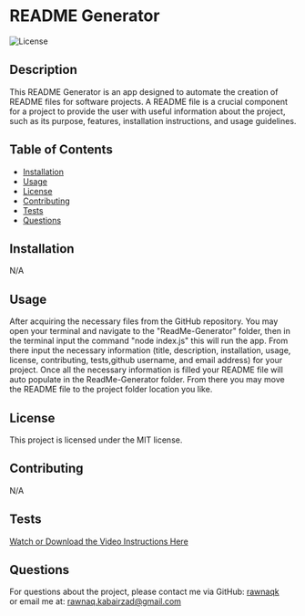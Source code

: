 
  # README Generator
  
  ![License](https://img.shields.io/badge/license-MIT-blue.svg)
  
  ## Description
  This README Generator is an app designed to automate the creation of README files for software projects. A README file is a crucial component for a project to provide the user with useful information about the project, such as its purpose, features, installation instructions, and usage guidelines.
  
  ## Table of Contents
  - [Installation](#installation)
  - [Usage](#usage)
  - [License](#license)
  - [Contributing](#contributing)
  - [Tests](#tests)
  - [Questions](#questions)
  
  ## Installation
  N/A
  
  ## Usage
  After acquiring the necessary files from the GitHub repository. You may open your terminal and navigate to the "ReadMe-Generator" folder, then in the terminal input the command "node index.js" this will run the app. From there input the necessary information (title, description, installation, usage, license, contributing, tests,github username, and email address) for your project. Once all the necessary information is filled your README file will auto populate in the ReadMe-Generator folder. From there you may move the README file to the project folder location you like.
  
  ## License
  This project is licensed under the MIT license.
  
  ## Contributing
  N/A
  
  ## Tests
  [Watch or Download the Video Instructions Here](https://drive.google.com/file/d/1jOkfGCYpsQyQJHn_kXmS3cvJP6x6WmVC/view?usp=sharing)
  
  ## Questions
  For questions about the project, please contact me via GitHub: [rawnaqk](https://github.com/rawnaqk)  
  or email me at: rawnaq.kabairzad@gmail.com
  